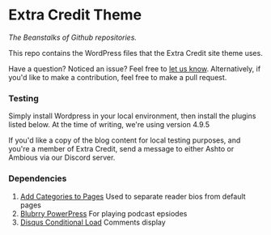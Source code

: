 # Extra Credit Theme
*The Beanstalks of Github repositories.*

This repo contains the WordPress files that the Extra Credit site theme uses.

Have a question? Noticed an issue? Feel free to [let us know](https://github.com/Ashto10/Extra-Credit-Theme/issues). Alternatively, if you'd like to make a contribution, feel free to make a pull request.

### Testing
Simply install Wordpress in your local environment, then install the plugins listed below. At the time of writing, we're using version 4.9.5

If you'd like a copy of the blog content for local testing purposes, and you're a member of Extra Credit, send a message to either Ashto or Ambious via our Discord server.

### Dependencies
1. [Add Categories to Pages](https://wordpress.org/plugins/add-category-to-pages/)  Used to separate reader bios from default pages
2. [Blubrry PowerPress](https://wordpress.org/plugins/powerpress/) For playing podcast epsiodes
3. [Disqus Conditional Load](https://wordpress.org/plugins/disqus-conditional-load/) Comments display